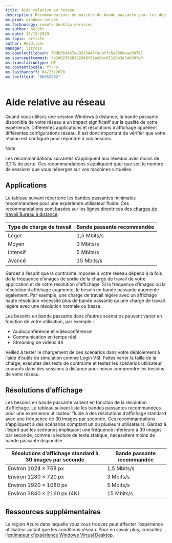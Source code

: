```yaml
---
title: Aide relative au réseau
description: Recommandations en matière de bande passante pour les déploiements Bureau à distance.
ms.prod: windows-server
ms.technology: remote-desktop-services
ms.author: helohr
ms.date: 12/12/2019
ms.topic: article
author: Heidilohr
manager: lizross
ms.openlocfilehash: 79db56d467ae0913446faebffc5a9598aae0b767
ms.sourcegitcommit: 3a3d62f938322849f81ee9ec01186b3e7ab90fe0
ms.translationtype: HT
ms.contentlocale: fr-FR
ms.lasthandoff: 04/23/2020
ms.locfileid: "80852992"
---
```

# <a name="network-guidance"></a>Aide relative au réseau

Quand vous utilisez une session Windows à distance, la bande passante disponible de votre réseau a un impact significatif sur la qualité de votre expérience. Différentes applications et résolutions d’affichage appellent différentes configurations réseau. Il est donc important de vérifier que votre réseau est configuré pour répondre à vos besoins.

>[!NOTE]
>Les recommandations suivantes s’appliquent aux réseaux avec moins de 0,1 % de perte. Ces recommandations s’appliquent quel que soit le nombre de sessions que vous hébergez sur vos machines virtuelles.

## <a name="applications"></a>Applications

Le tableau suivant répertorie les bandes passantes minimales recommandées pour une expérience utilisateur fluide. Ces recommandations sont basées sur les lignes directrices des [charges de travail Bureau à distance](remote-desktop-workloads.md).

| Type de charge de travail   | Bande passante recommandée |
|-----------------|-----------------------|
| Léger           | 1,5 Mbits/s              |
| Moyen          | 3 Mbits/s                |
| Intensif           | 5 Mbits/s                |
| Avancé           | 15 Mbits/s               |

Gardez à l’esprit que la contrainte imposée à votre réseau dépend à la fois de la fréquence d’images de sortie de la charge de travail de votre application et de votre résolution d’affichage. Si la fréquence d’images ou la résolution d’affichage augmente, le besoin en bande passante augmente également. Par exemple, une charge de travail légère avec un affichage haute résolution nécessite plus de bande passante qu’une charge de travail légère avec une résolution normale ou basse.

Les besoins en bande passante dans d’autres scénarios peuvent varier en fonction de votre utilisation, par exemple :

- Audioconférence et vidéoconférence
- Communication en temps réel
- Streaming de vidéos 4K

Veillez à tester le chargement de ces scénarios dans votre déploiement à l’aide d’outils de simulation comme Login VSI. Faites varier la taille de la charge, exécutez des tests de contrainte et testez les scénarios utilisateur courants dans des sessions à distance pour mieux comprendre les besoins de votre réseau.

## <a name="display-resolutions"></a>Résolutions d’affichage

Les besoins en bande passante varient en fonction de la résolution d’affichage. Le tableau suivant liste les bandes passantes recommandées pour une expérience utilisateur fluide à des résolutions d’affichage standard avec une fréquence de 30 images par seconde. Ces recommandations s’appliquent à des scénarios comptant un ou plusieurs utilisateurs. Gardez à l’esprit que les scénarios impliquant une fréquence inférieure à 30 images par seconde, comme la lecture de texte statique, nécessitent moins de bande passante disponible.

| Résolutions d’affichage standard à 30 images par seconde    | Bande passante recommandée |
|------------------------------------------|-----------------------|
| Environ 1024 × 768 px                      | 1,5 Mbits/s              |
| Environ 1280 × 720 px                      | 3 Mbits/s                |
| Environ 1920 × 1080 px                     | 5 Mbits/s                |
| Environ 3840 × 2160 px (4K)                | 15 Mbits/s               |

## <a name="additional-resources"></a>Ressources supplémentaires

La région Azure dans laquelle vous vous trouvez peut affecter l’expérience utilisateur autant que les conditions réseau. Pour en savoir plus, consultez l’[estimateur d’expérience Windows Virtual Desktop](https://azure.microsoft.com/services/virtual-desktop/assessment/).
